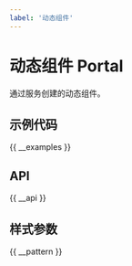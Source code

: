 ```yaml
---
label: '动态组件'
---
```


# 动态组件 Portal

通过服务创建的动态组件。

## 示例代码

{{ __examples }}

## API

{{ __api }}

## 样式参数

{{ __pattern }}

